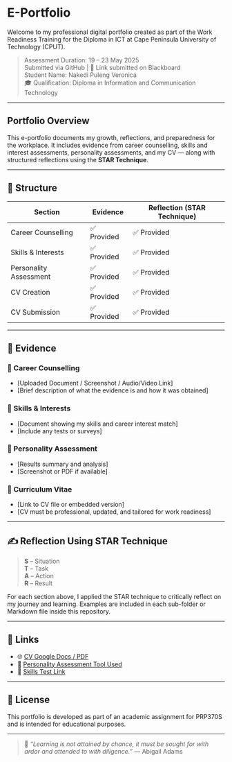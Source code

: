 # E-Portfolio

Welcome to my professional digital portfolio created as part of the Work Readiness Training for the Diploma in ICT at Cape Peninsula University of Technology (CPUT).

>  Assessment Duration: 19 – 23 May 2025  
> Submitted via GitHub | 🔗 Link submitted on Blackboard  
>  Student Name: Nakedi Puleng Veronica  
> 🎓 Qualification: Diploma in Information and Communication Technology  

---

##  Portfolio Overview

This e-portfolio documents my growth, reflections, and preparedness for the workplace. It includes evidence from career counselling, skills and interest assessments, personality assessments, and my CV — along with structured reflections using the **STAR Technique**.

---

## 🧭 Structure

| Section | Evidence | Reflection (STAR Technique) |
|--------|----------|------------------------------|
| Career Counselling | ✅ Provided | ✅ Provided |
| Skills & Interests | ✅ Provided | ✅ Provided |
| Personality Assessment | ✅ Provided | ✅ Provided |
| CV Creation | ✅ Provided | ✅ Provided |
| CV Submission | ✅ Provided | ✅ Provided |

---

## 📁 Evidence

### 📍 Career Counselling
- [Uploaded Document / Screenshot / Audio/Video Link]
- [Brief description of what the evidence is and how it was obtained]

### 📍 Skills & Interests
- [Document showing my skills and career interest match]
- [Include any tests or surveys]

### 📍 Personality Assessment
- [Results summary and analysis]
- [Screenshot or PDF if available]

### 📍 Curriculum Vitae
- [Link to CV file or embedded version]
- [CV must be professional, updated, and tailored for work readiness]

---

## ✍️ Reflection Using STAR Technique

> **S** – Situation  
> **T** – Task  
> **A** – Action  
> **R** – Result

For each section above, I applied the STAR technique to critically reflect on my journey and learning. Examples are included in each sub-folder or Markdown file inside this repository.

---

## 🔗 Links

- 🌐 [CV Google Docs / PDF](#)  
- 🧠 [Personality Assessment Tool Used](#)  
- 🎯 [Skills Test Link](#)

---

## 📜 License

This portfolio is developed as part of an academic assignment for PRP370S and is intended for educational purposes.

---

> 💬 *“Learning is not attained by chance, it must be sought for with ardor and attended to with diligence.”* — Abigail Adams

